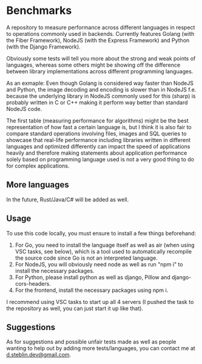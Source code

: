 # Benchmarks

A repository to measure performance across different languages in respect to operations commonly used in backends. 
Currently features Golang (with the Fiber Framework), NodeJS (with the Express Framework) and Python (with the Django Framework). 

Obviously some tests will tell you more about the strong and weak points of languages, whereas some others might be showing off 
the difference between library implementations across different programming languages. 

As an exmaple: 
Even though Golang is considered way faster than NodeJS and Python, the image decoding and encoding is slower than in NodeJS f.e. because 
the underlying library in NodeJS commonly used for this (sharp) is probably written in C or C++ making it perform way better than standard NodeJS code.

The first table (measuring performance for algorithms) might be the best representation of how fast a certain language is, but I think it is also 
fair to compare standard operations involving files, images and SQL queries to showcase that real-life performance including libraries written in different languages 
and optimized differently can impact the speed of applications heavily and therefore making statements about application performance solely based on programming language used 
is not a very good thing to do for complex applications.

## More languages

In the future, Rust/Java/C# will be added as well.

## Usage 

To use this code locally, you must ensure to install a few things beforehand: 
1) For Go, you need to install the language itself as well as air (when using VSC tasks, see below), which is a tool used 
to automatically recompile the source code since Go is not an interpreted language.
2) For NodeJS, you will obviously need node as well as run "npm i" to install the necessary packages.
3) For Python, please install python as well as django, Pillow and django-cors-headers. 
4) For the frontend, install the necessary packages using npm i.

I recommend using VSC tasks to start up all 4 servers (I pushed the task to the repository as well, you can just start it up like that).

## Suggestions

As for suggestions and possible unfair tests made as well as people wanting to help out by adding more tests/languages, you can contact me at d.steblin.dev@gmail.com.

